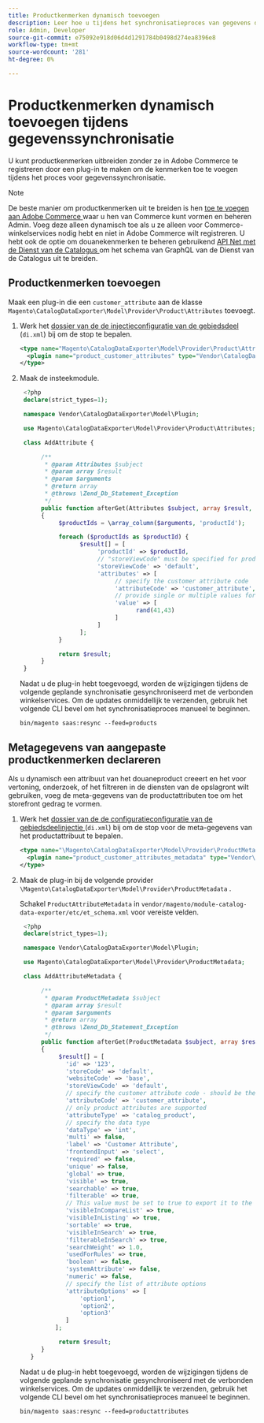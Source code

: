 ```yaml
---
title: Productkenmerken dynamisch toevoegen
description: Leer hoe u tijdens het synchronisatieproces van gegevens dynamisch aangepaste productkenmerken kunt toevoegen aan de functie voor het exporteren van gegevens.
role: Admin, Developer
source-git-commit: e75092e918d06d4d1291784b0498d274ea8396e8
workflow-type: tm+mt
source-wordcount: '281'
ht-degree: 0%

---
```


# Productkenmerken dynamisch toevoegen tijdens gegevenssynchronisatie

U kunt productkenmerken uitbreiden zonder ze in Adobe Commerce te registreren door een plug-in te maken om de kenmerken toe te voegen tijdens het proces voor gegevenssynchronisatie.

>[!NOTE]
>
>De beste manier om productkenmerken uit te breiden is hen [ toe te voegen aan Adobe Commerce ](extensibility-and-customizations.md#add-product-attributes-to-adobe-commerce) waar u hen van Commerce kunt vormen en beheren Admin. Voeg deze alleen dynamisch toe als u ze alleen voor Commerce-winkelservices nodig hebt en niet in Adobe Commerce wilt registreren. U hebt ook de optie om douanekenmerken te beheren gebruikend [ API Net met de Dienst van de Catalogus ](../catalog-service/mesh.md) om het schema van GraphQL van de Dienst van de Catalogus uit te breiden.

## Productkenmerken toevoegen

Maak een plug-in die een `customer_attribute` aan de klasse `Magento\CatalogDataExporter\Model\Provider\Product\Attributes` toevoegt.

1. Werk het [ dossier van de de injectieconfiguratie van de gebiedsdeel ](https://developer.adobe.com/commerce/php/development/build/dependency-injection-file/) (`di.xml`) bij om de stop te bepalen.

   ```xml
   <type name="Magento\CatalogDataExporter\Model\Provider\Product\Attributes">
     <plugin name="product_customer_attributes" type="Vendor\CatalogDataExporter\Model\Plugin\AddAttribute"/>
   </type>
   ```

1. Maak de insteekmodule.

   ```php
    <?php
    declare(strict_types=1);
   
    namespace Vendor\CatalogDataExporter\Model\Plugin;
   
    use Magento\CatalogDataExporter\Model\Provider\Product\Attributes;
   
    class AddAttribute {
   
         /**
          * @param Attributes $subject
          * @param array $result
          * @param $arguments
          * @return array
          * @throws \Zend_Db_Statement_Exception
          */
         public function afterGet(Attributes $subject, array $result, $arguments): array
         {
              $productIds = \array_column($arguments, 'productId');
   
              foreach ($productIds as $productId) {
                    $result[] = [
                         'productId' => $productId,
                         // "storeViewCode" must be specified for products where the customer attribute value should be set
                         'storeViewCode' => 'default',
                         'attributes' => [
                              // specify the customer attribute code
                              'attributeCode' => 'customer_attribute',
                              // provide single or multiple values for the attribute
                              'value' => [
                                    rand(41,43)
                              ]
                         ]
                    ];
              }
   
              return $result;
         }
    }
   ```

   Nadat u de plug-in hebt toegevoegd, worden de wijzigingen tijdens de volgende geplande synchronisatie gesynchroniseerd met de verbonden winkelservices. Om de updates onmiddellijk te verzenden, gebruik het volgende CLI bevel om het synchronisatieproces manueel te beginnen.

   ```
   bin/magento saas:resync --feed=products
   ```

## Metagegevens van aangepaste productkenmerken declareren

Als u dynamisch een attribuut van het douaneproduct creeert en het voor vertoning, onderzoek, of het filtreren in de diensten van de opslagront wilt gebruiken, voeg de meta-gegevens van de productattributen toe om het storefront gedrag te vormen.

1. Werk het [ dossier van de de configuratieconfiguratie van de gebiedsdeelinjectie ](https://developer.adobe.com/commerce/php/development/build/dependency-injection-file/) (`di.xml`) bij om de stop voor de meta-gegevens van het productattribuut te bepalen.

   ```xml
   <type name="\Magento\CatalogDataExporter\Model\Provider\ProductMetadata">
     <plugin name="product_customer_attributes_metadata" type="Vendor\CatalogDataExporter\Model\Plugin\AddAttributeMetadata"/>
   </type>
   ```

1. Maak de plug-in bij de volgende provider `\Magento\CatalogDataExporter\Model\Provider\ProductMetadata` .

   Schakel `ProductAttributeMetadata` in `vendor/magento/module-catalog-data-exporter/etc/et_schema.xml` voor vereiste velden.

   ```php
    <?php
    declare(strict_types=1);
   
    namespace Vendor\CatalogDataExporter\Model\Plugin;
   
    use Magento\CatalogDataExporter\Model\Provider\ProductMetadata;
   
    class AddAttributeMetadata {
   
         /**
          * @param ProductMetadata $subject
          * @param array $result
          * @param $arguments
          * @return array
          * @throws \Zend_Db_Statement_Exception
          */
         public function afterGet(ProductMetadata $subject, array $result, $arguments): array
         {
              $result[] = [
                'id' => '123',
                'storeCode' => 'default',
                'websiteCode' => 'base',
                'storeViewCode' => 'default',
                // specify the customer attribute code - should be the same as used in the products attributes plugin
                'attributeCode' => 'customer_attribute',
                // only product attributes are supported
                'attributeType' => 'catalog_product',
                // specify the data type
                'dataType' => 'int',
                'multi' => false,
                'label' => 'Customer Attribute',
                'frontendInput' => 'select',
                'required' => false,
                'unique' => false,
                'global' => true,
                'visible' => true,
                'searchable' => true,
                'filterable' => true,
                // This value must be set to true to export it to the storefront services
                'visibleInCompareList' => true,
                'visibleInListing' => true,
                'sortable' => true,
                'visibleInSearch' => true,
                'filterableInSearch' => true,
                'searchWeight' => 1.0,
                'usedForRules' => true,
                'boolean' => false,
                'systemAttribute' => false,
                'numeric' => false,
                // specify the list of attribute options
                'attributeOptions' => [
                    'option1',
                    'option2',
                    'option3'
                ]
             ];
   
              return $result;
         }
      }
   ```

   Nadat u de plug-in hebt toegevoegd, worden de wijzigingen tijdens de volgende geplande synchronisatie gesynchroniseerd met de verbonden winkelservices. Om de updates onmiddellijk te verzenden, gebruik het volgende CLI bevel om het synchronisatieproces manueel te beginnen.

   ```
   bin/magento saas:resync --feed=productattributes
   ```




